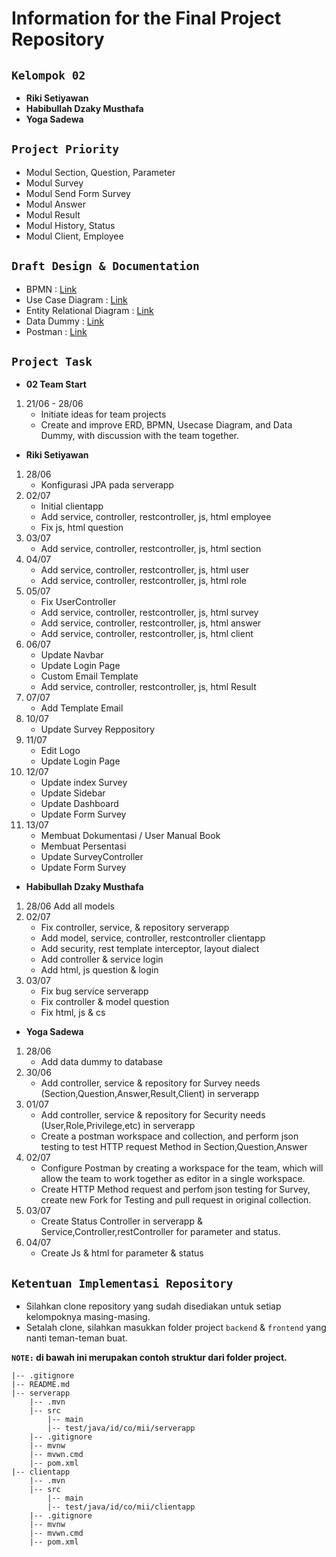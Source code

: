 # Information for the Final Project Repository

## **`Kelompok 02`**

- **Riki Setiyawan**
- **Habibullah Dzaky Musthafa**
- **Yoga Sadewa**

## **`Project Priority`**

- Modul Section, Question, Parameter
- Modul Survey
- Modul Send Form Survey
- Modul Answer
- Modul Result
- Modul History, Status
- Modul Client, Employee

## **`Draft Design & Documentation`**

- BPMN : [Link](https://drive.google.com/file/d/1FOQ5H6A1Q47xzhpKvuQHsagoDPihBm-8/view?usp=sharing)
- Use Case Diagram : [Link](https://drive.google.com/file/d/10AuxibxFDquCuNYFV5Ty2f1Mw1vJyIjr/view?usp=sharing)
- Entity Relational Diagram : [Link](https://drive.google.com/file/d/1X94O6mTQVWFhbWXJA1D2281dAGN6U6ht/view?usp=sharing)
- Data Dummy : [Link](https://docs.google.com/spreadsheets/d/10gDpG6SatiQW8xmxUQlRNW3e7XbkgA5qFfhq4r42nl4/edit?usp=sharing)
- Postman : [Link](https://documenter.getpostman.com/view/27540842/2s93zCZLfV)

## **`Project Task`**

- **02 Team Start**

1. 21/06 - 28/06
   - Initiate ideas for team projects
   - Create and improve ERD, BPMN, Usecase Diagram, and Data Dummy, with discussion with the team together.

- **Riki Setiyawan**

1. 28/06
   - Konfigurasi JPA pada serverapp
3. 02/07
   - Initial clientapp
   - Add service, controller, restcontroller, js, html employee
   - Fix js, html question
4. 03/07
   - Add service, controller, restcontroller, js, html section
5. 04/07
   - Add service, controller, restcontroller, js, html user
   - Add service, controller, restcontroller, js, html role
6. 05/07
   - Fix UserController
   - Add service, controller, restcontroller, js, html survey
   - Add service, controller, restcontroller, js, html answer
   - Add service, controller, restcontroller, js, html client
7. 06/07
   - Update Navbar
   - Update Login Page
   - Custom Email Template
   - Add service, controller, restcontroller, js, html Result
8. 07/07
   - Add Template Email
9. 10/07
    - Update Survey Reppository
10. 11/07
    - Edit Logo
    - Update Login Page
11. 12/07
    - Update index Survey
    - Update Sidebar
    - Update Dashboard
    - Update Form Survey
12. 13/07
    - Membuat Dokumentasi / User Manual Book
    - Membuat Persentasi
    - Update SurveyController
    - Update Form Survey

- **Habibullah Dzaky Musthafa**

1. 28/06 Add all models
2. 02/07
   - Fix controller, service, & repository serverapp
   - Add model, service, controller, restcontroller clientapp
   - Add security, rest template interceptor, layout dialect
   - Add controller & service login
   - Add html, js question & login
3. 03/07
   - Fix bug service serverapp
   - Fix controller & model question
   - Fix html, js & cs

- **Yoga Sadewa**

1. 28/06
   - Add data dummy to database
2. 30/06
   - Add controller, service & repository for Survey needs (Section,Question,Answer,Result,Client) in serverapp
3. 01/07
   - Add controller, service & repository for Security needs (User,Role,Privilege,etc) in serverapp
   - Create a postman workspace and collection, and perform json testing to test HTTP request Method in Section,Question,Answer
4. 02/07
   - Configure Postman by creating a workspace for the team, which will allow the team to work together as editor in a single workspace.
   - Create HTTP Method request and perfom json testing for Survey, create new Fork for Testing and pull request in original collection.
4. 03/07
   - Create Status Controller in serverapp & Service,Controller,restController for parameter and status.
5. 04/07
   - Create Js & html for parameter & status
 
## **`Ketentuan Implementasi Repository`**

- Silahkan clone repository yang sudah disediakan untuk setiap kelompoknya masing-masing.
- Setalah clone, silahkan masukkan folder project `backend` & `frontend` yang nanti teman-teman buat.

**`NOTE:` di bawah ini merupakan contoh struktur dari folder project.**

```
|-- .gitignore
|-- README.md
|-- serverapp
    |-- .mvn
    |-- src
        |-- main
        |-- test/java/id/co/mii/serverapp
    |-- .gitignore
    |-- mvnw
    |-- mvwn.cmd
    |-- pom.xml
|-- clientapp
    |-- .mvn
    |-- src
        |-- main
        |-- test/java/id/co/mii/clientapp
    |-- .gitignore
    |-- mvnw
    |-- mvwn.cmd
    |-- pom.xml
```
